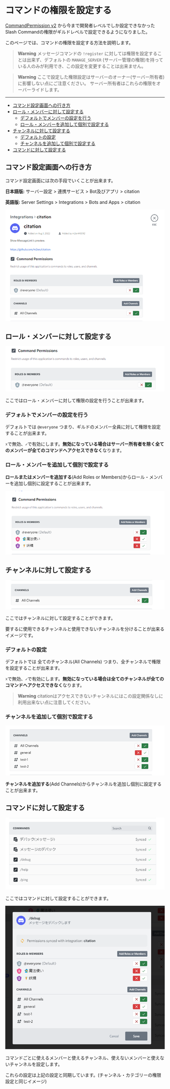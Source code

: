 # コマンドの権限を設定する

[CommandPermission v2](https://support.discord.com/hc/ja/articles/4644915651095) から今まで開発者レベルでしか設定できなかったSlash Commandの権限がギルドレベルで設定できるようになりました。

このページでは、コマンドの権限を設定する方法を説明します。

> **Warning**
> メッセージコマンドの `!register` に対しては権限を設定することは出来ず、デフォルトの `MANAGE_SERVER` (サーバー管理の権限)を持っている人のみが利用でき、この設定を変更することは出来ません。

> **Warning**
> ここで設定した権限設定はサーバーのオーナー(サーバー所有者)に影響しない点にご注意ください。
> サーバー所有者はこれらの権限をオーバーライドします。

----

- [コマンド設定画面への行き方](#コマンド設定画面への行き方)
- [ロール・メンバーに対して設定する](#ロール・メンバーに対して設定する)
  - [デフォルトでメンバーの設定を行う](#デフォルトでメンバーの設定を行う)
  - [ロール・メンバーを追加して個別で設定する](#ロール・メンバーを追加して個別で設定する)
- [チャンネルに対して設定する](#チャンネルに対して設定する)
  - [デフォルトの設定](#デフォルトの設定)
  - [チャンネルを追加して個別で設定する](#チャンネルを追加して個別で設定する)
- [コマンドに対して設定する](#コマンドに対して設定する)

## コマンド設定画面への行き方

コマンド設定画面には次の手段でいくことが出来ます。

**日本語版:** サーバー設定 > 連携サービス > Bot及びアプリ > citation

**英語版:** Server Settings > Integrations > Bots and Apps > citation

![citation](../images/221401.png)

## ロール・メンバーに対して設定する

![ロール・メンバー](../images/221521.png)

ここではロール・メンバーに対して権限の設定を行うことが出来ます。

### デフォルトでメンバーの設定を行う

デフォルトでは `@everyone` つまり、ギルドのメンバー全員に対して権限を設定することが出来ます。

`☓`で無効、`✓`で有効にします。**無効になっている場合はサーバー所有者を除く全てのメンバーが全てのコマンドへアクセスできなく**なります。

### ロール・メンバーを追加して個別で設定する

**ロールまたはメンバーを追加する**(Add Roles or Members)からロール・メンバーを追加し個別に設定することが出来ます。

![ロール・メンバーを個別に設定する](../images/222057.png)

## チャンネルに対して設定する

![チャンネルに対して設定する](../images/222334.png)

ここではチャンネルに対して設定することができます。

要するに使用できるチャンネルと使用できないチャンネルを分けることが出来るイメージです。

### デフォルトの設定

デフォルトでは 全てのチャンネル(All Channels) つまり、全チャンネルで権限を設定することが出来ます。

`☓`で無効、`✓`で有効にします。**無効になっている場合は全てのチャンネルが全てのコマンドへアクセスできなく**なります。

> **Warning**
> citationはアクセスできないチャンネルにはこの設定関係なしに利用出来ない点に注意してください。

### チャンネルを追加して個別で設定する

![個別に設定する](../images/222643.png)

**チャンネルを追加する**(Add Channels)からチャンネルを追加し個別に設定することが出来ます。

## コマンドに対して設定する

![コマンドに対して設定する](../images/222829.png)

ここではコマンドに対して設定することができます。

![コマンドの設定画面](../images/222923.png)

コマンドごとに使えるメンバーと使えるチャンネル、使えないメンバーと使えないチャンネルを設定します。

これらの設定は上記の設定と同期しています。(チャンネル・カテゴリーの権限設定と同じイメージ)
